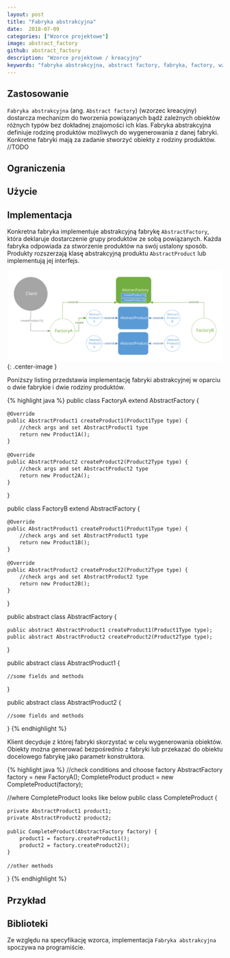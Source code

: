 ```yaml
---
layout: post
title: "Fabryka abstrakcyjna"
date:  2018-07-09
categories: ["Wzorce projektowe"]
image: abstract_factory
github: abstract_factory
description: "Wzorce projektowe / kreacyjny"
keywords: "fabryka abstrakcyjna, abstract factory, fabryka, factory, wzorzec, wzorce projektowe, wzorzec kreacyjny, design patterns, android, java, programowanie, programming"
---
```


## Zastosowanie
`Fabryka abstrakcyjna` (ang. `Abstract factory`) (wzorzec kreacyjny) dostarcza mechanizm do tworzenia powiązanych bądź zależnych obiektów różnych typów bez dokładnej znajomości ich klas. Fabryka abstrakcyjna definiuje rodzinę produktów możliwych do wygenerowania z danej fabryki. Konkretne fabryki mają za zadanie stworzyć obiekty z rodziny produktów. //TODO

## Ograniczenia

## Użycie

## Implementacja
Konkretna fabryka implementuje abstrakcyjną fabrykę `AbstractFactory`, która deklaruje dostarczenie grupy produktów ze sobą powiązanych. Każda fabryka odpowiada za stworzenie produktów na swój ustalony sposób. Produkty rozszerzają klasę abstrakcyjną produktu `AbstractProduct` lub implementują jej interfejs.

![Fabryka abstrakcyjna diagram](/assets/img/diagrams/abstract_factory.svg){: .center-image }

Poniższy listing przedstawia implementację fabryki abstrakcyjnej w oparciu o dwie fabrykie i dwie rodziny produktów.

{% highlight java %}
public class FactoryA extend AbstractFactory {
	
	@Override
	public AbstractProduct1 createProduct1(Product1Type type) {
		//check args and set AbstractProduct1 type
		return new Product1A();
	}

	@Override
	public AbstractProduct2 createProduct2(Product2Type type) {
		//check args and set AbstractProduct2 type
		return new Product2A();
	}
}

public class FactoryB extend AbstractFactory {
	
	@Override
	public AbstractProduct1 createProduct1(Product1Type type) {
		//check args and set AbstractProduct1 type
		return new Product1B();
	}

	@Override
	public AbstractProduct2 createProduct2(Product2Type type) {
		//check args and set AbstractProduct2 type
		return new Product2B();
	}
}

public abstract class AbstractFactory {
	
	public abstract AbstractProduct1 createProduct1(Product1Type type);
	public abstract AbstractProduct2 createProduct2(Product2Type type);
}

public abstract class AbstractProduct1 {
	
	//some fields and methods
}

public abstract class AbstractProduct2 {

	//some fields and methods	
}
{% endhighlight %}

Klient decyduje z której fabryki skorzystać w celu wygenerowania obiektów. Obiekty można generować bezpośrednio z fabryki lub przekazać do obiektu docelowego fabrykę jako parametr konstruktora.

{% highlight java %}
//check conditions and choose factory
AbstractFactory factory = new FactoryA();
CompleteProduct product = new CompleteProduct(factory);

//where CompleteProduct looks like below
public class CompleteProduct {
	
	private AbstractProduct1 product1;
	private AbstractProduct2 product2;

	public CompleteProduct(AbstractFactory factory) {
		product1 = factory.createProduct1();
		product2 = factory.createProduct2();
	}

	//other methods
}
{% endhighlight %}

## Przykład

## Biblioteki
Ze względu na specyfikację wzorca, implementacja `Fabryka abstrakcyjna` spoczywa na programiście. 